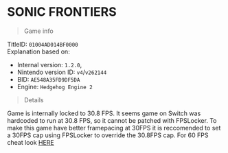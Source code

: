 # SONIC FRONTIERS

> Game info

TitleID: `01004AD014BF0000`<br>
Explanation based on:
- Internal version: `1.2.0`, 
- Nintendo version ID: `v4`/`v262144`
- BID: `AE548A35FD9DF5DA`
- Engine: `Hedgehog Engine 2`

> Details

Game is internally locked to 30.8 FPS. It seems game on Switch was hardcoded to run at 30.8 FPS, so it cannot be patched with FPSLocker.
To make this game have better framepacing at 30FPS it is reccomended to set a 30FPS cap using FPSLocker to override the 30.8FPS cap.
For 60 FPS cheat look [HERE](https://github.com/ChanseyIsTheBest/NX-60FPS-RES-GFX-Cheats/blob/main/titles/01004AD014BF0000/cheats/AE548A35FD9DF5DA.txt)
